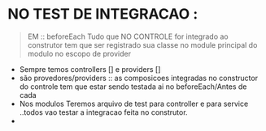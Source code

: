 
# NO TEST DE INTEGRACAO : 
> EM :: beforeEach
Tudo que NO CONTROLE for integrado ao construtor tem que ser registrado sua classe no module principal do modulo
no escopo de provider 

- Sempre temos controllers [] e providers []
- são provedores/providers :: as composicoes integradas no constructor do controle tem que estar sendo testada ai no beforeEach/Antes de cada
- Nos modulos Teremos arquivo de test para controller e para service ..todos vao testar a integracao feita no construtor.
- 
